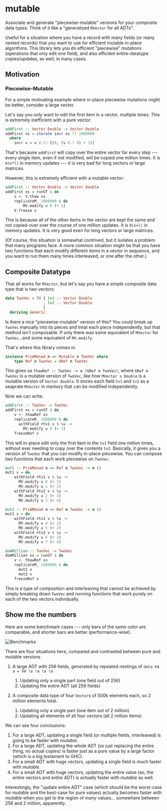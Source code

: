 mutable
=======

Associate and generate "piecewise-mutable" versions for your composite data
types.  Think of it like a "generalized `MVector` for all ADTs".

Useful for a situation where you have a record with many fields (or many nested
records) that you want to use for efficient mutable in-place algorithms.  This
library lets you do efficient "piecewise" mutations (operations that only edit
one field), and also efficient entire-datatype copies/updates, as well, in many
cases.

Motivation
----------

### Piecewise-Mutable

For a simple motivating example where in-place piecewise mutations might be
better, consider a large vector.

Let's say you only want to edit the first item in a vector, multiple times.
This is extremely inefficient with a pure vector:

```haskell
addFirst :: Vector Double -> Vector Double
addFirst xs = iterate incr xs !! 1000000
  where
    incr v = v V.// [(0, (v V.! 0) + 1)]
```

That's because `addFirst` will copy over the entire vector for every step
--- every single item, even if not modified, will be copied one million times.
It is `O(n*l)` in memory updates --- it is very bad for long vectors or large
matrices.

However, this is extremely efficient with a mutable vector:

```haskell
addFirst :: Vector Double -> Vector Double
addFirst xs = runST $ do
    v <- V.thaw xs
    replicateM_ 1000000 $ do
        MV.modify v 0 (+ 1)
    V.freeze v
```

This is because all of the other items in the vector are kept the same and not
copied-over over the course of one million updates.  It is `O(n+l)` in memory
updates.  It is very good even for long vectors or large matrices.

(Of course, this situation is somewhat contrived, but it isolates a problem that
many programs face.  A more common situation might be that you have two
functions that each modify different items in a vector in sequence, and you
want to run them many times interleaved, or one after the other.)

Composite Datatype
------------------

That all works for `MVector`, but let's say you have a simple composite data
type that is two vectors:

```haskell
data TwoVec = TV { tv1 :: Vector Double
                 , tv2 :: Vector Double
                 }
  deriving Generic
```

Is there a nice "piecewise-mutable" version of this?  You *could* break up
`TwoVec` manually into its pieces and treat each piece independently, but that method
isn't composable.  If only there was some equivalent of `MVector` for
`TwoVec`...and some equivalent of `MV.modify`.

That's where this library comes in.

```haskell
instance PrimMonad m => Mutable m TwoVec where
    type Ref m TwoVec = GRef m TwoVec
```

This gives us `thawRef :: TwoVec -> m (GRef m TwoVec)`, where `GRef m TwoVec`
is a mutable version of `TwoVec`, like how `MVector s Double` is a mutable
version of `Vector Double`.  It stores each field `tv1` and `tv2` as a seaprate
`MVector` in memory that can be modified independently.

Now we can write:

```haskell
addFirst :: TwoVec -> TwoVec
addFirst xs = runST $ do
    v <- thawRef xs
    replicateM_ 1000000 $ do
      withField #tv1 v $ \u ->
        MV.modify u 0 (+ 1)
    freezeRef v
```

This will in-place edit only the first item in the `tv1` field one million
times, without ever needing to copy over the contents `tv2`.  Basically, it
gives you a version of `TwoVec`  that you can modify in-place piecewise.  You
can compose two functions that each work piecewise on `TwoVec`:

```haskell
mut1 :: PrimMonad m => Ref m TwoVec -> m ()
mut1 v = do
    withField #tv1 v $ \u ->
      MV.modify u 0 (+ 1)
      MV.modify u 1 (+ 2)
    withField #tv2 v $ \u ->
      MV.modify u 2 (+ 3)
      MV.modify u 3 (+ 4)

mut2 :: PrimMonad m => Ref m TwoVec -> m ()
mut2 v = do
    withField #tv1 v $ \u ->
      MV.modify u 4 (+ 1)
      MV.modify u 5 (+ 2)
    withField #tv2 v $ \u ->
      MV.modify u 6 (+ 3)
      MV.modify u 7 (+ 4)

doAMillion :: TwoVec -> TwoVec
doAMillion xs = runST $ do
    v <- thawRef xs
    replicateM_ 1000000 $ do
      mut1 v
      mut2 v
    freezeRef v
```

This is a type of composition and interleaving that cannot be achieved by
simply breaking down `TwoVec` and running functions that work purely on each of
the two vectors individually.

Show me the numbers
-------------------

Here are some benchmark cases --- only bars of the same color are comparable,
and shorter bars are better (performance-wise).

![Benchmarks](https://i.imgur.com/frA5gXP.png)

There are four situations here, compared and contrasted between pure and
mutable versions

1.  A large ADT with 256 fields, generated by repeated nestings of `data V4 a =
    V4 !a !a !a !a`

    1.  Updating only a single part (one field out of 256)
    2.  Updating the entire ADT (all 256 fields)

2.  A composite data type of four `Vector`s of 500k elements each, so 2 million
    elements total.

    1.  Updating only a single part (one item out of 2 million)
    2.  Updating all elements of all four vectors (all 2 million items)

We can see four conclusions:

1.  For a large ADT, updating a single field (or multiple fields, interleaved)
    is going to be faster with *mutable*.
2.  For a large ADT, updating the whole ADT (so just replacing the entire
    thing, no actual copies) is faster just as a pure value by a large factor
    (which is a big testament to GHC).
3.  For a small ADT with huge vectors, updating a single field is *much* faster
    with *mutable*.
4.  For a small ADT with huge vectors, updating the entire value (so, the
    entire vectors and entire ADT) is actually faster with *mutable* as well.

Interestingly, the "update entire ADT" case (which should be the worst-case
for *mutable* and the best-case for pure values) actually becomes faster with
*mutable* when you get to the region of *many* values... somewhere between 256
and 2 million, apparently.
